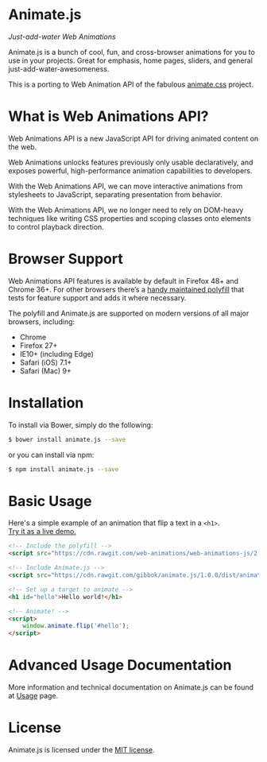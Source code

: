# Animate.js
*Just-add-water Web Animations*

Animate.js is a bunch of cool, fun, and cross-browser animations for you to use in your projects. Great for emphasis, home pages, sliders, and general just-add-water-awesomeness.

This is a porting to Web Animation API of the fabulous [animate.css](https://github.com/daneden/animate.css) project.

# What is Web Animations API?
Web Animations API is a new JavaScript API for driving animated content on the web.

Web Animations unlocks features previously only usable declaratively, and exposes powerful, high-performance animation capabilities to developers.

With the Web Animations API, we can move interactive animations from stylesheets to JavaScript, separating presentation from behavior.

With the Web Animations API, we no longer need to rely on DOM-heavy techniques like writing CSS properties and scoping classes onto elements to control playback direction.

# Browser Support
Web Animations API features is available by default in Firefox 48+ and Chrome 36+.
For other browsers there’s a [handy maintained polyfill](https://github.com/web-animations/web-animations-js) that tests for feature support and adds it where necessary.

The polyfill and Animate.js are supported on modern versions of all major browsers, including:
- Chrome
- Firefox 27+
- IE10+ (including Edge)
- Safari (iOS) 7.1+
- Safari (Mac) 9+

# Installation

To install via Bower, simply do the following:

```bash
$ bower install animate.js --save
```
or you can install via npm:

```bash
$ npm install animate.js --save
```

# Basic Usage
Here's a simple example of an animation that flip a text in a  `<h1>`.  
[Try it as a live demo.](http://codepen.io/gibbok/pen/pRJXQq)

```html
<!-- Include the polyfill -->
<script src="https://cdn.rawgit.com/web-animations/web-animations-js/2.2.2/web-animations.min.js"></script>

<!-- Include Animate.js -->
<script src="https://cdn.rawgit.com/gibbok/animate.js/1.0.0/dist/animate.min.js"></script>

<!-- Set up a target to animate -->
<h1 id="hello">Hello world!</h1>

<!-- Animate! -->
<script>
    window.animate.flip('#hello');
</script>
```

# Advanced Usage Documentation
More information and technical documentation on Animate.js can be found at [Usage](./usage.md) page.

# License
Animate.js is licensed under the [MIT license](http://opensource.org/licenses/MIT).
